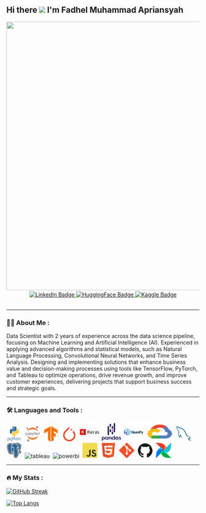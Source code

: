## Hi there <img src="https://media.giphy.com/media/hvRJCLFzcasrR4ia7z/giphy.gif" width="30px"/> I'm Fadhel Muhammad Apriansyah

<div align="center">
  <img src="https://media2.giphy.com/media/v1.Y2lkPTc5MGI3NjExeGUyaHB2cGJrMzlhZ28ycjVkNTl6YWM1emRpMHJ6cnM3MWM2NmUxdCZlcD12MV9pbnRlcm5hbF9naWZfYnlfaWQmY3Q9Zw/78XCFBGOlS6keY1Bil/giphy.gif" width="600" height="700">
</div>

<div id="badges" align="center">
  <a href="https://www.linkedin.com/in/fadhel-muhammad-apriansyah/">
  <img src="https://img.shields.io/badge/LinkedIn-blue?style=for-the-badge&logo=linkedin&logoColor=white" alt="LinkedIn Badge"/>
  <a/>
  <a href="https://huggingface.co/zeroix07">
  <img src="https://img.shields.io/badge/HuggingFace-yellow?style=for-the-badge&logo=HuggingFace&logoColor=white" alt="HuggingFace Badge"/>
  <a/>
  <a href="https://www.kaggle.com/fadhelmuhammada">
    <img src="https://img.shields.io/badge/Kaggle-blue?style=for-the-badge&logo=Kaggle&logoColor=white" alt="Kaggle Badge"/>
  <a/>
</div>
    
<div align="center">
  <img src="https://komarev.com/ghpvc/?username=your-github-username&style=flat-square&color=blue" alt=""/>
</div>

---
    
### :man_technologist: About Me :
Data Scientist with 2 years of experience across the data science pipeline, focusing on Machine Learning and Artificial Intelligence (AI). Experienced in applying advanced algorithms and statistical models, such as Natural Language Processing, Convolutional Neural Networks, and Time Series Analysis. Designing and implementing solutions that enhance business value and decision-making processes using tools like TensorFlow, PyTorch, and Tableau to optimize operations, drive revenue growth, and improve customer experiences, delivering projects that support business success and strategic goals.

---

### :hammer_and_wrench: Languages and Tools :
<div>
  <img src="https://github.com/devicons/devicon/blob/master/icons/python/python-original-wordmark.svg" title="python" alt="python" width="40" height="40"/>&nbsp;
  <img src="https://github.com/devicons/devicon/blob/master/icons/jupyter/jupyter-original-wordmark.svg" title="jupyter" alt="jupyter" width="40" height="40"/>&nbsp;
  <img src="https://github.com/devicons/devicon/blob/master/icons/tensorflow/tensorflow-original.svg" title="tensorflow" alt="tensorflow" width="40" height="40"/>&nbsp;
  <img src="https://github.com/devicons/devicon/blob/master/icons/pytorch/pytorch-original.svg" title="pytorch" alt="pytorch" width="40" height="40"/>&nbsp;
  <img src="https://github.com/devicons/devicon/blob/master/icons/keras/keras-original-wordmark.svg" title="keras" alt="keras" width="50" height="50"/>&nbsp;
  <img src="https://github.com/devicons/devicon/blob/master/icons/pandas/pandas-original-wordmark.svg" title="pandas" alt="pandas" width="50" height="50"/>&nbsp;
  <img src="https://github.com/devicons/devicon/blob/master/icons/numpy/numpy-original-wordmark.svg" title="numpy" alt="numpy" width="50" height="50"/>&nbsp;
  <img src="https://github.com/devicons/devicon/blob/master/icons/googlecloud/googlecloud-original.svg" title="googlecloud" alt="googlecloud" width="70" height="50"/>&nbsp;
  <img src="https://github.com/devicons/devicon/blob/master/icons/mysql/mysql-original.svg" title="mysql" alt="mysql" width="40" height="40"/>&nbsp;
  <img src="https://github.com/devicons/devicon/blob/master/icons/postgresql/postgresql-original.svg" title="postgresql" alt="postgresql" width="40" height="40"/>&nbsp;
  <img src="https://encrypted-tbn0.gstatic.com/images?q=tbn:ANd9GcSDA8o-B1aL6Mxg8qvIBfVdFj7g6HLpEEWZ4g&s" title="tableau" alt="tableau" width="60" height="40"/>&nbsp;
  <img src="https://encrypted-tbn0.gstatic.com/images?q=tbn:ANd9GcTbPhZgKEdozqFSIyG84R36i8sPYEszZ2_I9rZBDku1tFIJLwNsQXG9KbqD5Ul7t88up4w&usqp=CAU" title="powerbi" alt="powerbi" width="70" height="40"/>&nbsp;
  <img src="https://github.com/devicons/devicon/blob/master/icons/javascript/javascript-original.svg" title="javascript" alt="javascript" width="40" height="40"/>&nbsp;
  <img src="https://github.com/devicons/devicon/blob/master/icons/html5/html5-original.svg" title="html" alt="html" width="40" height="40"/>&nbsp;
  <img src="https://github.com/devicons/devicon/blob/master/icons/git/git-original.svg" title="git" alt="git" width="40" height="40"/>&nbsp;
  <img src="https://github.com/devicons/devicon/blob/master/icons/github/github-original.svg" title="github" alt="github" width="40" height="40"/>&nbsp;
  <img src="https://github.com/devicons/devicon/blob/master/icons/apacheairflow/apacheairflow-original.svg" title="airflow" alt="airflow" width="40" height="40"/>&nbsp;
</div>

---

### :fire: My Stats :

<!-- to get stat from website http://github-readme-streak-stats.herokuapp.com/demo/ -->

<a href="https://git.io/streak-stats"><img src="https://github-readme-streak-stats.herokuapp.com?user=zeroix07&theme=python-dark&date_format=M%20j%5B%2C%20Y%5D" alt="GitHub Streak" /></a>

[![Top Langs](https://github-readme-stats.vercel.app/api/top-langs/?username=zeroix07&layout=compact&theme=vision-friendly-dark)](https://github.com/anuraghazra/github-readme-stats)

<!--
**zeroix07/zeroix07** is a ✨ _special_ ✨ repository because its `README.md` (this file) appears on your GitHub profile.

Here are some ideas to get you started:

- 🔭 I’m currently working on ...
- 🌱 I’m currently learning ...
- 👯 I’m looking to collaborate on ...
- 🤔 I’m looking for help with ...
- 💬 Ask me about ...
- 📫 How to reach me: ...
- 😄 Pronouns: ...
- ⚡ Fun fact: ...
-->
